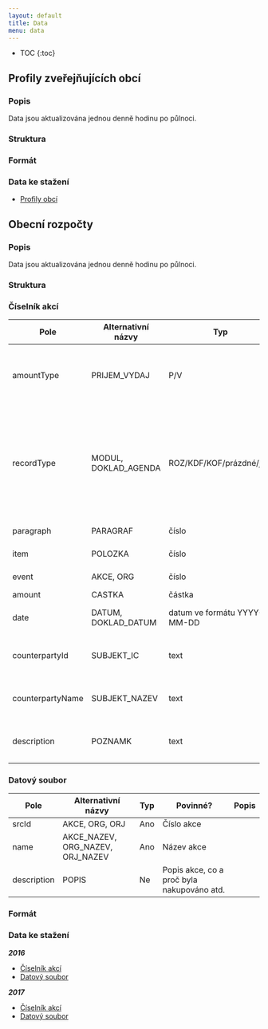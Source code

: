 ```yaml
---
layout: default
title: Data
menu: data
---
```


* TOC
{:toc}

## Profily zveřejňujících obcí

### Popis

Data jsou aktualizována jednou denně hodinu po půlnoci.

### Struktura

### Formát

### Data ke stažení
- [Profily obcí](https://cityvizor.cz/data/exports/profiles.csv)

## Obecní rozpočty

### Popis

Data jsou aktualizována jednou denně hodinu po půlnoci.

### Struktura

<h3>Číselník akcí</h3>
<table class="table table-condensed table-hover table-striped">
  <thead>
    <tr><th>Pole</th><th>Alternativní názvy</th><th>Typ</th><th>Povinné?</th><th>Popis</th></tr>    
  </thead>
  <tbody>
    <tr><td>amountType</td><td>PRIJEM_VYDAJ</td><td>P/V</td><td>Ne</td><td>Označení zda se jedná o příjmový či výdajový záznam</td></tr>
    <tr><td>recordType</td><td>MODUL, DOKLAD_AGENDA</td><td>ROZ/KDF/KOF/prázdné/jiné</td><td>Ano</td><td>Typ záznamu. ROZ = rozpočet, KDF = došlá faktura, KOF = odešlá faktura, prázdné/jiné = ostatní záznamy</td></tr>
    <tr><td>paragraph</td><td>PARAGRAF</td><td>číslo</td><td>Ano</td><td>Rozpočtový paragraf</td></tr>
    <tr><td>item</td><td>POLOZKA</td><td>číslo</td><td>Ano</td><td>Rozpočtová položka</td></tr>
    <tr><td>event</td><td>AKCE, ORG</td><td>číslo</td><td>Ne</td><td>Číslo akce dle číselníku</td></tr>
    <tr><td>amount</td><td>CASTKA</td><td>částka</td><td>Ano</td><td>Částka v Kč</td></tr>
    <tr><td>date</td><td>DATUM, DOKLAD_DATUM</td><td>datum ve formátu YYYY-MM-DD</td><td>Ne</td><td>Datum, pouze u faktur</td></tr>
    <tr><td>counterpartyId</td><td>SUBJEKT_IC</td><td>text</td><td>Ne</td><td>IČO protistrany, pouze u faktur</td></tr>
    <tr><td>counterpartyName</td><td>SUBJEKT_NAZEV</td><td>text</td><td>Ne</td><td>Jméno protistrany, pouze u faktur</td></tr>
    <tr><td>description</td><td>POZNAMK</td><td>text</td><td>Ne</td><td>Popis faktury, pouze u faktur</td></tr>
  </tbody>
</table>
        
<h3>Datový soubor</h3>
<table class="table table-condensed table-hover table-striped">
  <thead>
    <tr><th>Pole</th><th>Alternativní názvy</th><th>Typ</th><th>Povinné?</th><th>Popis</th></tr>    
  </thead>
  <tbody>
    <tr><td>srcId</td><td>AKCE, ORG, ORJ</td><td>Ano</td><td>Číslo akce</td></tr>
    <tr><td>name</td><td>AKCE_NAZEV, ORG_NAZEV, ORJ_NAZEV</td><td>Ano</td><td>Název akce</td></tr>
    <tr><td>description</td><td>POPIS</td><td>Ne</td><td>Popis akce, co a proč byla nakupováno atd.</td></tr>
  </tbody>
</table>

### Formát

### Data ke stažení

***2016***
- [Číselník akcí](https://cityvizor.cz/data/exports/budgets-2016.events.csv)
- [Datový soubor](https://cityvizor.cz/data/exports/budgets-2016.data.csv)

***2017***
- [Číselník akcí](https://cityvizor.cz/data/exports/budgets-2017.events.csv)
- [Datový soubor](https://cityvizor.cz/data/exports/budgets-2017.data.csv)
